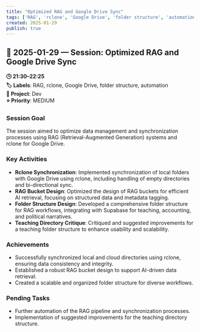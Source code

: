 ```yaml
---
title: "Optimized RAG and Google Drive Sync"
tags: ['RAG', 'rclone', 'Google Drive', 'folder structure', 'automation']
created: 2025-01-29
publish: true
---
```


## 📅 2025-01-29 — Session: Optimized RAG and Google Drive Sync

**🕒 21:30–22:25**  
**🏷️ Labels**: RAG, rclone, Google Drive, folder structure, automation  
**📂 Project**: Dev  
**⭐ Priority**: MEDIUM  


### Session Goal
The session aimed to optimize data management and synchronization processes using RAG (Retrieval-Augmented Generation) systems and rclone for Google Drive.

### Key Activities
- **Rclone Synchronization**: Implemented synchronization of local folders with Google Drive using rclone, including handling of empty directories and bi-directional sync.
- **RAG Bucket Design**: Optimized the design of RAG buckets for efficient AI retrieval, focusing on structured data and metadata tagging.
- **Folder Structure Design**: Developed a comprehensive folder structure for RAG workflows, integrating with Supabase for teaching, accounting, and political narratives.
- **Teaching Directory Critique**: Critiqued and suggested improvements for a teaching folder structure to enhance usability and scalability.

### Achievements
- Successfully synchronized local and cloud directories using rclone, ensuring data consistency and integrity.
- Established a robust RAG bucket design to support AI-driven data retrieval.
- Created a scalable and organized folder structure for diverse workflows.

### Pending Tasks
- Further automation of the RAG pipeline and synchronization processes.
- Implementation of suggested improvements for the teaching directory structure.
